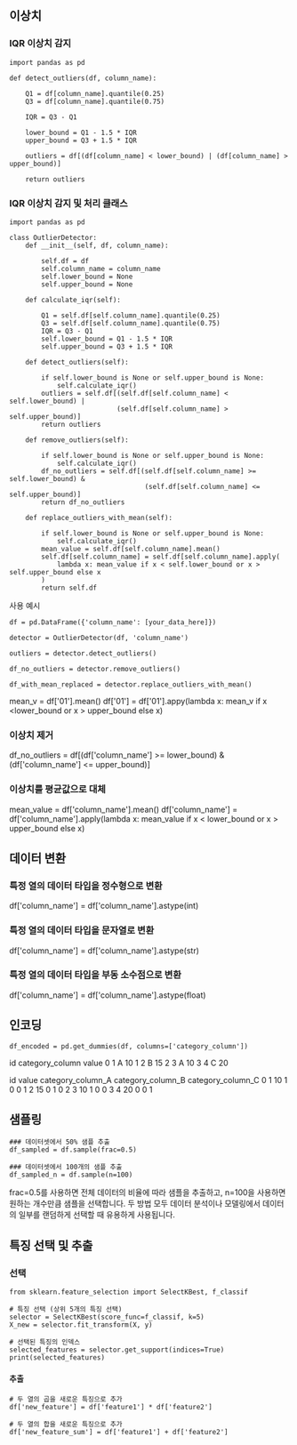 ## 이상치

### IQR 이상치 감지
```
import pandas as pd

def detect_outliers(df, column_name):

    Q1 = df[column_name].quantile(0.25)
    Q3 = df[column_name].quantile(0.75)
    
    IQR = Q3 - Q1
    
    lower_bound = Q1 - 1.5 * IQR
    upper_bound = Q3 + 1.5 * IQR
    
    outliers = df[(df[column_name] < lower_bound) | (df[column_name] > upper_bound)]
    
    return outliers
```
### IQR 이상치 감지 및 처리 클래스
```
import pandas as pd

class OutlierDetector:
    def __init__(self, df, column_name):
   
        self.df = df
        self.column_name = column_name
        self.lower_bound = None
        self.upper_bound = None
    
    def calculate_iqr(self):

        Q1 = self.df[self.column_name].quantile(0.25)
        Q3 = self.df[self.column_name].quantile(0.75)
        IQR = Q3 - Q1
        self.lower_bound = Q1 - 1.5 * IQR
        self.upper_bound = Q3 + 1.5 * IQR
    
    def detect_outliers(self):

        if self.lower_bound is None or self.upper_bound is None:
            self.calculate_iqr()
        outliers = self.df[(self.df[self.column_name] < self.lower_bound) | 
                           (self.df[self.column_name] > self.upper_bound)]
        return outliers
    
    def remove_outliers(self):

        if self.lower_bound is None or self.upper_bound is None:
            self.calculate_iqr()
        df_no_outliers = self.df[(self.df[self.column_name] >= self.lower_bound) & 
                                  (self.df[self.column_name] <= self.upper_bound)]
        return df_no_outliers
    
    def replace_outliers_with_mean(self):

        if self.lower_bound is None or self.upper_bound is None:
            self.calculate_iqr()
        mean_value = self.df[self.column_name].mean()
        self.df[self.column_name] = self.df[self.column_name].apply(
            lambda x: mean_value if x < self.lower_bound or x > self.upper_bound else x
        )
        return self.df

```
사용 예시
```
df = pd.DataFrame({'column_name': [your_data_here]})
```
```
detector = OutlierDetector(df, 'column_name')
```
```
outliers = detector.detect_outliers()
```
```
df_no_outliers = detector.remove_outliers()
```
```
df_with_mean_replaced = detector.replace_outliers_with_mean()
```

mean_v = df['01'].mean()
df['01'] = df['01'].appy(lambda x: mean_v if x <lower_bound or x > upper_bound else x)

### 이상치 제거
df_no_outliers = df[(df['column_name'] >= lower_bound) & (df['column_name'] <= upper_bound)]

### 이상치를 평균값으로 대체
mean_value = df['column_name'].mean()
df['column_name'] = df['column_name'].apply(lambda x: mean_value if x < lower_bound or x > upper_bound else x)

## 데이터 변환

### 특정 열의 데이터 타입을 정수형으로 변환
df['column_name'] = df['column_name'].astype(int)

### 특정 열의 데이터 타입을 문자열로 변환
df['column_name'] = df['column_name'].astype(str)

### 특정 열의 데이터 타입을 부동 소수점으로 변환
df['column_name'] = df['column_name'].astype(float)

## 인코딩
```
df_encoded = pd.get_dummies(df, columns=['category_column'])
```
   id category_column  value
0  1              A     10
1  2              B     15
2  3              A     10
3  4              C     20

   id  value  category_column_A  category_column_B  category_column_C
0  1     10                  1                  0                  0
1  2     15                  0                  1                  0
2  3     10                  1                  0                  0
3  4     20                  0                  0                  1

## 샘플링
```
### 데이터셋에서 50% 샘플 추출
df_sampled = df.sample(frac=0.5)

### 데이터셋에서 100개의 샘플 추출
df_sampled_n = df.sample(n=100)
```
frac=0.5를 사용하면 전체 데이터의 비율에 따라 샘플을 추출하고, n=100을 사용하면 원하는 개수만큼 샘플을 선택합니다. 두 방법 모두 데이터 분석이나 모델링에서 데이터의 일부를 랜덤하게 선택할 때 유용하게 사용됩니다.

## 특징 선택 및 추출
### 선택
```
from sklearn.feature_selection import SelectKBest, f_classif

# 특징 선택 (상위 5개의 특징 선택)
selector = SelectKBest(score_func=f_classif, k=5)
X_new = selector.fit_transform(X, y)

# 선택된 특징의 인덱스
selected_features = selector.get_support(indices=True)
print(selected_features)
```
#### 추출
```
# 두 열의 곱을 새로운 특징으로 추가
df['new_feature'] = df['feature1'] * df['feature2']

# 두 열의 합을 새로운 특징으로 추가
df['new_feature_sum'] = df['feature1'] + df['feature2']
```